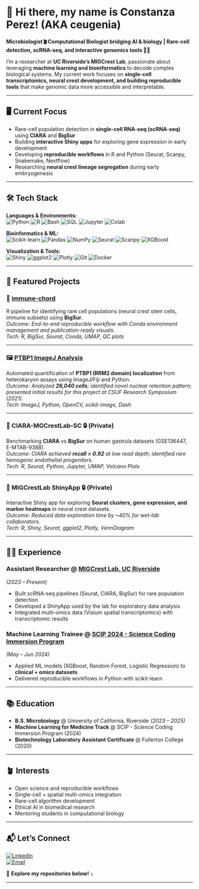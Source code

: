 # 👋 Hi there, my name is **Constanza Perez**! (AKA **ceugenia**)  

**Microbiologist🪴Computational Biologist bridging AI & biology | Rare-cell detection, scRNA-seq, and interactive genomics tools 🚀👾**  

I’m a researcher at **UC Riverside’s MIGCrest Lab**, passionate about leveraging **machine learning and bioinformatics** to decode complex biological systems. My current work focuses on **single-cell transcriptomics, neural crest development, and building reproducible tools** that make genomic data more accessible and interpretable.  

---

## 🖥️ Current Focus  
- Rare-cell population detection in **single-cell RNA-seq (scRNA-seq)** using **CIARA** and **BigSur**  
- Building **interactive Shiny apps** for exploring gene expression in early development  
- Developing **reproducible workflows** in R and Python (Seurat, Scanpy, Snakemake, Nextflow)  
- Researching **neural crest lineage segregation** during early embryogenesis  

---

## 🛠️ Tech Stack  

**Languages & Environments:**  
![Python](https://img.shields.io/badge/Python-3776AB?style=for-the-badge&logo=python&logoColor=white)
![R](https://img.shields.io/badge/R-276DC3?style=for-the-badge&logo=r&logoColor=white)
![Bash](https://img.shields.io/badge/Shell_Script-121011?style=for-the-badge&logo=gnu-bash&logoColor=white)
![SQL](https://img.shields.io/badge/SQL-4479A1?style=for-the-badge&logo=postgresql&logoColor=white)
![Jupyter](https://img.shields.io/badge/Jupyter-F37626?style=for-the-badge&logo=Jupyter&logoColor=white)
![Colab](https://img.shields.io/badge/Colab-F9AB00?style=for-the-badge&logo=googlecolab&logoColor=white)

**Bioinformatics & ML:**  
![Scikit-learn](https://img.shields.io/badge/scikit--learn-F7931E?style=for-the-badge&logo=scikit-learn&logoColor=white)
![Pandas](https://img.shields.io/badge/Pandas-2C2D72?style=for-the-badge&logo=pandas&logoColor=white)
![NumPy](https://img.shields.io/badge/Numpy-777BB4?style=for-the-badge&logo=numpy&logoColor=white)
![Seurat](https://img.shields.io/badge/Seurat-0C0C0C?style=for-the-badge)
![Scanpy](https://img.shields.io/badge/Scanpy-0C0C0C?style=for-the-badge)
![XGBoost](https://img.shields.io/badge/XGBoost-0C0C0C?style=for-the-badge)

**Visualization & Tools:**  
![Shiny](https://img.shields.io/badge/Shiny-0C0C0C?style=for-the-badge&logo=r&logoColor=white)
![ggplot2](https://img.shields.io/badge/ggplot2-0C0C0C?style=for-the-badge&logo=r&logoColor=white)
![Plotly](https://img.shields.io/badge/Plotly-3F4F75?style=for-the-badge&logo=plotly&logoColor=white)
![Git](https://img.shields.io/badge/Git-F05032?style=for-the-badge&logo=git&logoColor=white)
![Docker](https://img.shields.io/badge/Docker-2496ED?style=for-the-badge&logo=docker&logoColor=white)

---

## 📁 Featured Projects  

### 🧬 [immune-chord](https://github.com/ceugenia/immune-chord)  
R pipeline for identifying rare cell populations (neural crest stem cells, immune subsets) using **BigSur**.  
*Outcome: End-to-end reproducible workflow with Conda environment management and publication-ready visuals.*  
*Tech: R, BigSur, Seurat, Conda, UMAP, QC plots*  

---

### 🖼️ [PTBP1 ImageJ Analysis](https://github.com/ceugenia/ptbp1-imagej-analysis)  
Automated quantification of **PTBP1 (RRM2 domain) localization** from heterokaryon assays using ImageJ/Fiji and Python.  
*Outcome: Analyzed **26,040 cells**; identified novel nuclear retention pattern; presented initial results for this project at CSUF Research Symposium (2021).*  
*Tech: ImageJ, Python, OpenCV, scikit-image, Dash*  

---

### 🔬 CIARA-MGCrestLab-SC 🔒 (Private)  
Benchmarking **CIARA** vs **BigSur** on human gastrula datasets (GSE136447, E-MTAB-9388).  
*Outcome: CIARA achieved **recall = 0.92** at low read depth; identified rare hemogenic endothelial progenitors.*  
*Tech: R, Seurat, Python, Jupyter, UMAP, Volcano Plots*  

---

### 🧪 MIGCrestLab ShinyApp 🔒 (Private)  
Interactive Shiny app for exploring **Seurat clusters, gene expression, and marker heatmaps** in neural crest datasets.  
*Outcome: Reduced data exploration time by ~40% for wet-lab collaborators.*  
*Tech: R, Shiny, Seurat, ggplot2, Plotly, VennDiagram*  

---

## 👩‍💻 Experience  

### **Assistant Researcher** @ [MIGCrest Lab, UC Riverside](https://profiles.ucr.edu/app/home/profile/martingc)  
*(2023 – Present)*  
- Built scRNA-seq pipelines (Seurat, CIARA, BigSur) for rare population detection  
- Developed a ShinyApp used by the lab for exploratory data analysis  
- Integrated multi-omics data (Visium spatial transcriptomics) with transcriptomic results  

### **Machine Learning Trainee** @ [SCIP 2024 - Science Coding Immersion Program](https://sfsuscip.wixsite.com/scip)  
*(May – Jun 2024)*  
- Applied ML models (XGBoost, Random Forest, Logistic Regression) to **clinical + omics datasets**  
- Delivered reproducible workflows in Python with scikit-learn  

---

## 📚 Education  
- **B.S. Microbiology** @ University of California, Riverside *(2023 – 2025)*  
- **Machine Learning for Medicine Track** @ SCIP - Science Coding Immersion Program (2024)  
- **Biotechnology Laboratory Assistant Certificate** @ Fullerton College (2020)  

---

## 🪴 Interests  
- Open science and reproducible workflows  
- Single-cell + spatial multi-omics integration  
- Rare-cell algorithm development  
- Ethical AI in biomedical research  
- Mentoring students in computational biology  

---

## 📬 Let’s Connect  

[![LinkedIn](https://img.shields.io/badge/LinkedIn-Connect-blue?style=for-the-badge&logo=linkedin)](https://www.linkedin.com/in/constanza-eugenia)  
[![Email](https://img.shields.io/badge/Email-Contact%20Me-red?style=for-the-badge&logo=gmail)](mailto:perezeconse@gmail.com)  

👾 **Explore my repositories below!** ⤵  

---
